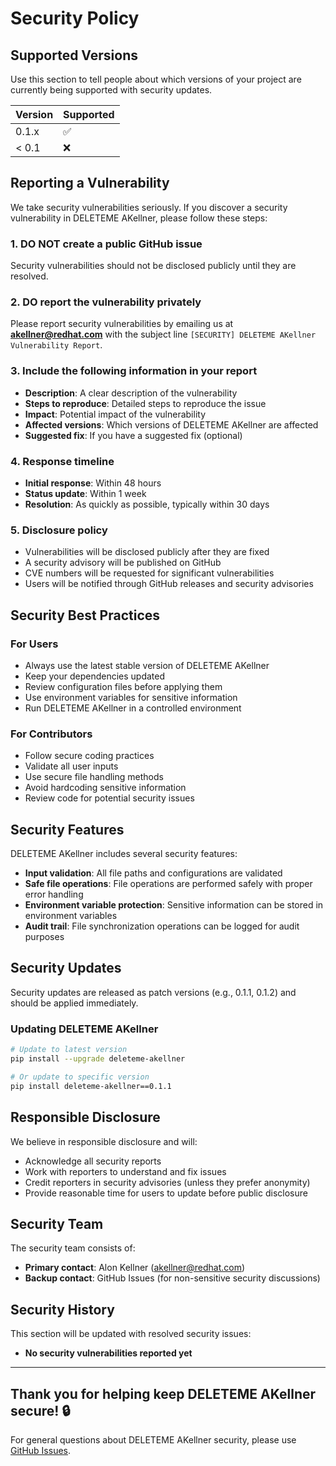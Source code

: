 # Security Policy

## Supported Versions

Use this section to tell people about which versions of your project are
currently being supported with security updates.

| Version | Supported          |
| ------- | ------------------ |
| 0.1.x   | :white_check_mark: |
| < 0.1   | :x:                |

## Reporting a Vulnerability

We take security vulnerabilities seriously. If you discover a security
vulnerability in DELETEME AKellner, please follow these steps:

### 1. **DO NOT** create a public GitHub issue

Security vulnerabilities should not be disclosed publicly until they are
resolved.

### 2. **DO** report the vulnerability privately

Please report security vulnerabilities by emailing us at
**<akellner@redhat.com>** with the subject line
`[SECURITY] DELETEME AKellner Vulnerability Report`.

### 3. **Include the following information** in your report
- **Description**: A clear description of the vulnerability
- **Steps to reproduce**: Detailed steps to reproduce the issue
- **Impact**: Potential impact of the vulnerability
- **Affected versions**: Which versions of DELETEME AKellner are affected
- **Suggested fix**: If you have a suggested fix (optional)

### 4. **Response timeline**
- **Initial response**: Within 48 hours
- **Status update**: Within 1 week
- **Resolution**: As quickly as possible, typically within 30 days

### 5. **Disclosure policy**
- Vulnerabilities will be disclosed publicly after they are fixed
- A security advisory will be published on GitHub
- CVE numbers will be requested for significant vulnerabilities
- Users will be notified through GitHub releases and security advisories

## Security Best Practices

### For Users
- Always use the latest stable version of DELETEME AKellner
- Keep your dependencies updated
- Review configuration files before applying them
- Use environment variables for sensitive information
- Run DELETEME AKellner in a controlled environment

### For Contributors
- Follow secure coding practices
- Validate all user inputs
- Use secure file handling methods
- Avoid hardcoding sensitive information
- Review code for potential security issues

## Security Features

DELETEME AKellner includes several security features:

- **Input validation**: All file paths and configurations are validated
- **Safe file operations**: File operations are performed safely with proper
  error handling
- **Environment variable protection**: Sensitive information can be stored in
  environment variables
- **Audit trail**: File synchronization operations can be logged for audit
  purposes

## Security Updates

Security updates are released as patch versions (e.g., 0.1.1, 0.1.2) and
should be applied immediately.

### Updating DELETEME AKellner

```bash
# Update to latest version
pip install --upgrade deleteme-akellner

# Or update to specific version
pip install deleteme-akellner==0.1.1
```

## Responsible Disclosure

We believe in responsible disclosure and will:

- Acknowledge all security reports
- Work with reporters to understand and fix issues
- Credit reporters in security advisories (unless they prefer anonymity)
- Provide reasonable time for users to update before public disclosure

## Security Team

The security team consists of:
- **Primary contact**: Alon Kellner (<akellner@redhat.com>)
- **Backup contact**: GitHub Issues (for non-sensitive security discussions)

## Security History

This section will be updated with resolved security issues:

- **No security vulnerabilities reported yet**

---

## Thank you for helping keep DELETEME AKellner secure! 🔒

For general questions about DELETEME AKellner security, please use
[GitHub Issues](https://github.com/AlonKellner-RedHat/deleteme_akellner/issues).
